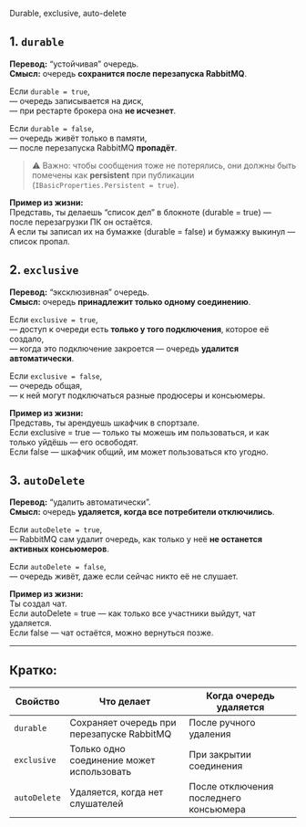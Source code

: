 Durable, exclusive, auto-delete
## 1. `durable`

**Перевод:** “устойчивая” очередь.  
**Смысл:** очередь **сохранится после перезапуска RabbitMQ**.

Если `durable = true`,  
— очередь записывается на диск,  
— при рестарте брокера она **не исчезнет**.

Если `durable = false`,  
— очередь живёт только в памяти,  
— после перезапуска RabbitMQ **пропадёт**.

> ⚠️ Важно: чтобы сообщения тоже не потерялись, они должны быть помечены как **persistent** при публикации (`IBasicProperties.Persistent = true`).

**Пример из жизни:**  
Представь, ты делаешь “список дел” в блокноте (durable = true) — после перезагрузки ПК он остаётся.  
А если ты записал их на бумажке (durable = false) и бумажку выкинул — список пропал.

## 2. `exclusive`

**Перевод:** “эксклюзивная” очередь.  
**Смысл:** очередь **принадлежит только одному соединению**.

Если `exclusive = true`,  
— доступ к очереди есть **только у того подключения**, которое её создало,  
— когда это подключение закроется — очередь **удалится автоматически**.

Если `exclusive = false`,  
— очередь общая,  
— к ней могут подключаться разные продюсеры и консьюмеры.

**Пример из жизни:**  
Представь, ты арендуешь шкафчик в спортзале.  
Если exclusive = true — только ты можешь им пользоваться, и как только уйдёшь — его освободят.  
Если false — шкафчик общий, им может пользоваться кто угодно.

## 3. `autoDelete`

**Перевод:** “удалить автоматически”.  
**Смысл:** очередь **удаляется, когда все потребители отключились**.

Если `autoDelete = true`,  
— RabbitMQ сам удалит очередь, как только у неё **не останется активных консьюмеров**.

Если `autoDelete = false`,  
— очередь живёт, даже если сейчас никто её не слушает.

**Пример из жизни:**  
Ты создал чат.  
Если autoDelete = true — как только все участники выйдут, чат удаляется.  
Если false — чат остаётся, можно вернуться позже.

---

## Кратко:

|Свойство|Что делает|Когда очередь удаляется|
|---|---|---|
|`durable`|Сохраняет очередь при перезапуске RabbitMQ|После ручного удаления|
|`exclusive`|Только одно соединение может использовать|При закрытии соединения|
|`autoDelete`|Удаляется, когда нет слушателей|После отключения последнего консьюмера|